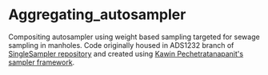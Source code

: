 # Aggregating_autosampler
Compositing autosampler using weight based sampling targeted for sewage sampling in manholes. Code originally housed in ADS1232 branch of [SingleSampler repository](https://github.com/OPEnSLab-OSU/SingleSampler) and created using [Kawin Pechetratanapanit's sampler framework](https://github.com/OPEnSLab-OSU/OPEnSamplerFramework).
